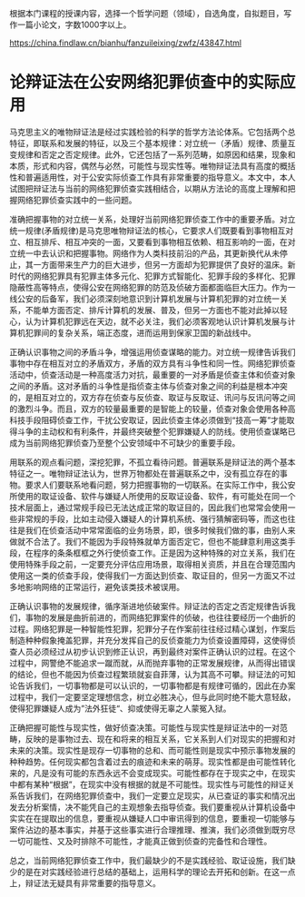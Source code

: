 根据本门课程的授课内容，选择一个哲学问题（领域），自选角度，自拟题目，写作一篇小论文，字数1000字以上。

https://china.findlaw.cn/bianhu/fanzuileixing/zwfz/43847.html

# 论辩证法在公安网络犯罪侦查中的实际应用

马克思主义的唯物辩证法是经过实践检验的科学的哲学方法论体系。它包括两个总特征，即联系和发展的特征，以及三个基本规律：对立统一（矛盾）规律、质量互变规律和否定之否定规律。此外，它还包括了一系列范畴，如原因和结果，现象和本质，形式和内容，偶然与必然，可能性与现实性等。唯物辩证法具有高度的概括性和普遍适用性，对于公安实际侦查工作具有非常重要的指导意义。本文中，本人试图把辩证法与当前的网络犯罪侦查实践相结合，以期从方法论的高度上理解和把握网络犯罪侦查实践中的一些问题。

准确把握事物的对立统一关系，处理好当前网络犯罪侦查工作中的重要矛盾。对立统一规律(矛盾规律)是马克思唯物辩证法的核心，它要求人们既要看到事物相互对立、相互排斥、相互冲突的一面，又要看到事物相互依赖、相互影响的一面，在对立统一中去认识和把握事物。网络作为人类科技前沿的产品，其更新换代从未停止，其一方面带来生产力的巨大进步，但另一方面却为犯罪提供了良好的温床。新时代的网络犯罪具有犯罪主体多元化、犯罪方式智能化、犯罪手段的多样化、犯罪隐蔽性高等特点，使得公安在网络犯罪的防范及侦破方面都面临巨大压力。作为一线公安的后备军，我们必须深刻地意识到计算机发展与计算机犯罪的对立统一关系，不能单方面否定、排斥计算机的发展、普及，但另一方面也不能对此掉以轻心，认为计算机犯罪远在天边，就不必关注，我们必须客观地认识计算机发展与计算机犯罪间的复杂关系，端正态度，进而运用到保家卫国的新战线中。

正确认识事物之间的矛盾斗争，增强运用侦查谋略的能力。对立统一规律告诉我们事物中存在相互对立的矛盾双方，矛盾的双方具有斗争性和同一性。网络犯罪侦查活动中，侦查活动是一种高度活力对抗，最重要的一对矛盾是侦查主体和侦查对象之间的矛盾。这对矛盾的斗争性是指侦查主体与侦查对象之间的利益是根本冲突的，是相互对立的，双方存在侦查与反侦查、取证与反取证、讯问与反讯问等之间的激烈斗争。而且，双方的较量最重要的是智能上的较量，侦查对象会使用各种高科技手段阻碍侦查工作，干扰公安取证，因此侦查主体必须做到“技高一筹”才能取得斗争的主动权和有利条件，并最终突破整个犯罪嫌疑人的防线。使用侦查谋略已成为当前网络犯罪侦查乃至整个公安领域中不可缺少的重要手段。

用联系的观点看问题，深挖犯罪，不孤立看待问题。普遍联系是辩证法的两个基本特征之一。唯物辩证法认为，世界万物都处在普遍联系之中，没有孤立存在的事物。要求人们要联系地看问题，努力把握事物的一切联系。在实际工作中，我公安所使用的取证设备、软件与嫌疑人所使用的反取证设备、软件，有可能处在同一个技术层面上，通过常规手段已无法达成正常的取证目的，因此我们也常常会使用一些非常规的手段，比如主动侵入嫌疑人的计算机系统、强行猜解密码等，而这也往往是我们在侦查活动中常常面临的业务场景，即，很多时候我们做的事，由别人来做就不合法了。我们不能因为手段特殊就单方面否定它，但也不能肆意利用这类手段，在程序的条条框框之外行使侦查工作。正是因为这种特殊的对立关系，我们在使用特殊手段之前，一定要充分评估应用场景，取得相关资质，并且在合理范围内使用这一类的侦查手段，使得我们一方面达到侦查、取证目的，但另一方面又不过多地影响网络的正常运行，避免该类技术被误用。

正确认识事物的发展规律，循序渐进地侦破案件。辩证法的否定之否定规律告诉我们，事物的发展是曲折前进的，而网络犯罪案件的侦破，也往往要经历一个曲折的过程。网络犯罪是一种智能性犯罪，犯罪分子在作案前往往经过精心谋划，作案后制造种种假象掩盖犯罪，并充分发挥自己的反侦查能力为侦查设置障碍，这使得侦查人员必须经过从初步认识到修正认识，再到最终对案件正确认识的过程。在这个过程中，网警绝不能追求一蹴而就，从而抛弃事物的正常发展规律，从而得出错误的结论，但也不能因为侦查过程繁琐就妄自菲薄，认为其高不可攀。辩证法的可知论告诉我们，一切事物都是可以认识的，一切事物都是有规律可循的，因此在办案过程中，我们一定要坚定理想信念，树立必胜决心，但与此同时绝不能大意轻敌，使得犯罪嫌疑人成为”法外狂徒“、抑或使得无辜之人蒙冤入狱。

正确把握可能性与现实性，做好侦查决策。可能性与现实性是辩证法中的一对范畴，反映的是事物过去、现在和将来的相互关系，它关系到人们对现实的把握和对未来的决策。现实性是现存一切事物的总和、而可能性则是现实中预示事物发展的种种趋势。任何现实都包含着过去的痕迹和未来的萌芽。现实性都是由可能性转化来的，凡是没有可能的东西永远不会变成现实。可能性都存在于现实之中，在现实中都有某种“根据”，在现实中没有根据的就是不可能性。现实性与可能性的辩证关系告诉我们，在网络犯罪侦查中，我们一定要立足现实，从已查证的事实和情况出发去分析案情，决不能凭自己的主观想象去指导侦查。我们要重视从计算机设备中实实在在提取出的信息，要重视从嫌疑人口中审讯得到的信息，要重视一切能够与案件沾边的基本事实，并基于这些事实进行合理推理、推演，我们必须做到既穷尽一切可能性、又及时排除不可能性，才能真正做到侦查的完备性和合理性。

总之，当前网络犯罪侦查工作中，我们最缺少的不是实践经验、取证设施，我们缺少的是在对实践经验进行总结的基础上，运用科学的理论去开拓和创新。在这一点上，辩证法无疑具有非常重要的指导意义。

